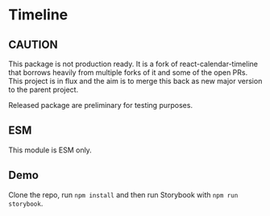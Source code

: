 # Timeline

## CAUTION

This package is not production ready. It is a fork of react-calendar-timeline that borrows heavily from multiple forks of it and some of the open PRs. This project is in flux and the aim is to merge this back as new major version to the parent project.

Released package are preliminary for testing purposes.

## ESM

This module is ESM only.

## Demo

Clone the repo, run `npm install` and then run Storybook with `npm run storybook`.

